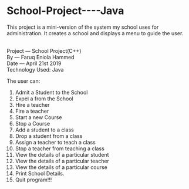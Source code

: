 # School-Project----Java
This project is a mini-version of the system my school uses for administration.  It creates a school and displays a menu to guide the user.

<br>Project — School Project(C++)
<br>By — Faruq Eniola Hammed
<br>Date — April 21st 2019
<br>Technology Used: Java

The user can: 
1. Admit a Student to the School
2. Expel a from the School
3. Hire a teacher
4. Fire a teacher
5. Start a new Course
6. Stop a Course
7. Add a student to a class
8. Drop a student from a class
9. Assign a teacher to teach a class
10. Stop a teacher from teaching a class
11. View the details of a particular student
12. View the details of a particular teacher
13. View the details of a particular course
14. Print School Details.
15. Quit program!!!
